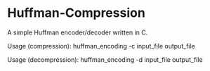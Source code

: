 Huffman-Compression
===================

A simple Huffman encoder/decoder written in C.

Usage (compression): 
huffman_encoding -c input_file output_file

Usage (decompression):
huffman_encoding -d input_file output_file